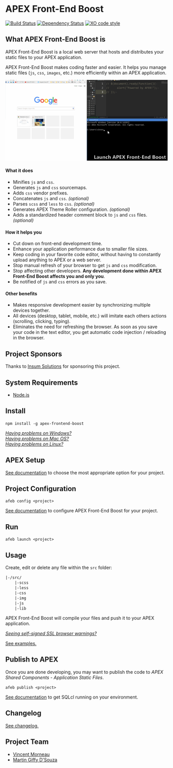 # APEX Front-End Boost

[![Build Status](https://travis-ci.org/OraOpenSource/apex-frontend-boost.svg?branch=master)](https://travis-ci.org/OraOpenSource/apex-frontend-boost) [![Dependency Status](https://david-dm.org/OraOpenSource/apex-frontend-boost.svg)](https://david-dm.org/OraOpenSource/apex-frontend-boost) [![XO code style](https://img.shields.io/badge/code_style-XO-5ed9c7.svg)](https://github.com/sindresorhus/xo)

## What APEX Front-End Boost is
APEX Front-End Boost is a local web server that hosts and distributes your static files to your APEX application.

APEX Front-End Boost makes coding faster and easier. It helps you manage static files (`js`, `css`, `images`, etc.) more efficiently within an APEX application.

![demo](/docs/demo.gif)

#### What it does
- Minifies `js` and `css`.
- Generates  `js` and `css` sourcemaps.
- Adds `css` vendor prefixes.
- Concatenates `js` and `css`. *(optional)*
- Parses `scss` and `less` to `css`. *(optional)*
- Generates APEX Theme Roller configuration. *(optional)*
- Adds a standardized header comment block to `js` and `css` files. *(optional)*

#### How it helps you
- Cut down on front-end development time.
- Enhance your application performance due to smaller file sizes.
- Keep coding in your favorite code editor, without having to constantly upload anything to APEX or a web server.
- Stop manual refresh of your browser to get `js` and `css` modification.
- Stop affecting other developers. **Any development done within APEX Front-End Boost affects you and only you**.
- Be notified of `js` and `css` errors as you save.

#### Other benefits
- Makes responsive development easier by synchronizing multiple devices together.
- All devices (desktop, tablet, mobile, etc.) will imitate each others actions (scrolling, clicking, typing).
- Eliminates the need for refreshing the browser. As soon as you save your code in the text editor, you get automatic code injection / reloading in the browser.

## Project Sponsors
Thanks to [Insum Solutions](http://insum.ca/) for sponsoring this project.

## System Requirements
- [Node.js](https://nodejs.org)

## Install
```
npm install -g apex-frontend-boost
```

[*Having problems on Windows?*](/docs/windows.md)  
[*Having problems on Mac OS?*](/docs/macOS.md)  
[*Having problems on Linux?*](/docs/linux.md)

## APEX Setup
[See documentation](/docs/apex-setup.md) to choose the most appropriate option for your project.

## Project Configuration
```
afeb config <project>
```
[See documentation](/docs/config.md) to configure APEX Front-End Boost for your project.

## Run
```
afeb launch <project>
```

## Usage
Create, edit or delete any file within the `src` folder:
```
|-/src/
	|-scss
	|-less
    |-css
    |-img
    |-js
    |-lib
```

APEX Front-End Boost will compile your files and push it to your APEX application.

[*Seeing self-signed SSL browser warnings?*](/docs/ssl-warning.md)

[See examples.](/docs/examples.md)

## Publish to APEX
Once you are done developing, you may want to publish the code to *APEX Shared Components - Application Static Files*.

```
afeb publish <project>
```
[See documentation](/docs/publish.md) to get SQLcl running on your environment.

## Changelog
[See changelog.](changelog.md)

## Project Team
- [Vincent Morneau](https://github.com/vincentmorneau)
- [Martin Giffy D'Souza](https://github.com/martindsouza)
